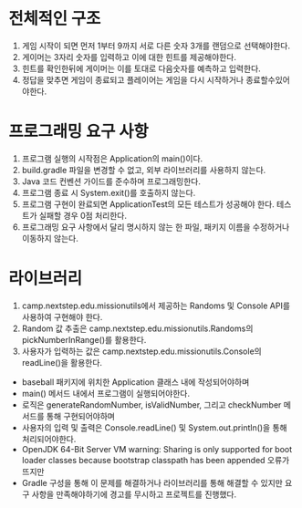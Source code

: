 # 전체적인 구조
1. 게임 시작이 되면 먼저 1부터 9까지 서로 다른 숫자 3개를 랜덤으로 선택해야한다.
2. 게이머는 3자리 숫자를 입력하고 이에 대한 힌트를 제공해야한다.
3. 힌트를 확인한뒤에 게이머는 이를 토대로 다음숫자를 예측하고 입력한다.
4. 정답을 맞추면 게임이 종료되고 플레이어는 게임을 다시 시작하거나 종료할수있어야한다.

# 프로그래밍 요구 사항
1. 프로그램 실행의 시작점은 Application의 main()이다.
2. build.gradle 파일을 변경할 수 없고, 외부 라이브러리를 사용하지 않는다.
3. Java 코드 컨벤션 가이드를 준수하며 프로그래밍한다.
4. 프로그램 종료 시 System.exit()를 호출하지 않는다.
5. 프로그램 구현이 완료되면 ApplicationTest의 모든 테스트가 성공해야 한다. 테스트가 실패할 경우 0점 처리한다.
6. 프로그래밍 요구 사항에서 달리 명시하지 않는 한 파일, 패키지 이름을 수정하거나 이동하지 않는다. 

# 라이브러리
1. camp.nextstep.edu.missionutils에서 제공하는 Randoms 및 Console API를 사용하여 구현해야 한다.
2. Random 값 추출은 camp.nextstep.edu.missionutils.Randoms의 pickNumberInRange()를 활용한다.
3. 사용자가 입력하는 값은 camp.nextstep.edu.missionutils.Console의 readLine()을 활용한다.

- baseball 패키지에 위치한 Application 클래스 내에 작성되어야하며 
- main() 메서드 내에서 프로그램이 실행되어야한다.
- 로직은 generateRandomNumber, isValidNumber, 그리고 checkNumber 메서드를 통해 구현되어야하며
- 사용자의 입력 및 출력은 Console.readLine() 및 System.out.println()을 통해 처리되어야한다.
- OpenJDK 64-Bit Server VM warning: Sharing is only supported for boot loader classes because bootstrap classpath has been appended 오류가 뜨지만
- Gradle 구성을 통해 이 문제를 해결하거나 라이브러리를 통해 해결할 수 있지만 요구 사항을 만족해야하기에 경고를 무시하고 프로젝트를 진행했다.